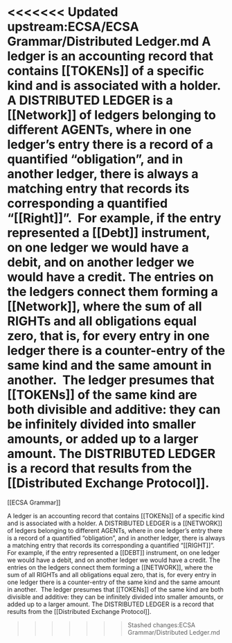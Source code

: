 <<<<<<< Updated upstream:ECSA/ECSA Grammar/Distributed Ledger.md
A ledger is an accounting record that contains [[TOKENs]] of a specific kind and is associated with a holder. A DISTRIBUTED LEDGER is a [[Network]] of ledgers belonging to different AGENTs, where in one ledger’s entry there is a record of a quantified “obligation”, and in another ledger, there is always a matching entry that records its corresponding a quantified “[[Right]]”.  For example, if the entry represented a [[Debt]] instrument, on one ledger we would have a debit, and on another ledger we would have a credit. The entries on the ledgers connect them forming a [[Network]], where the sum of all RIGHTs and all obligations equal zero, that is, for every entry in one ledger there is a counter-entry of the same kind and the same amount in another.  The ledger presumes that [[TOKENs]] of the same kind are both divisible and additive: they can be infinitely divided into smaller amounts, or added up to a larger amount. The DISTRIBUTED LEDGER is a record that results from the [[Distributed Exchange Protocol]].
=======
[[ECSA Grammar]]

A ledger is an accounting record that contains [[TOKENs]] of a specific kind and is associated with a holder. A DISTRIBUTED LEDGER is a [[NETWORK]] of ledgers belonging to different AGENTs, where in one ledger’s entry there is a record of a quantified “obligation”, and in another ledger, there is always a matching entry that records its corresponding a quantified “[[RIGHT]]”.  For example, if the entry represented a [[DEBT]] instrument, on one ledger we would have a debit, and on another ledger we would have a credit. The entries on the ledgers connect them forming a [[NETWORK]], where the sum of all RIGHTs and all obligations equal zero, that is, for every entry in one ledger there is a counter-entry of the same kind and the same amount in another.  The ledger presumes that [[TOKENs]] of the same kind are both divisible and additive: they can be infinitely divided into smaller amounts, or added up to a larger amount. The DISTRIBUTED LEDGER is a record that results from the [[Distributed Exchange Protocol]].
>>>>>>> Stashed changes:ECSA Grammar/Distributed Ledger.md

